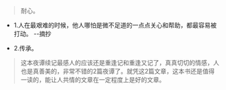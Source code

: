 >耐心。

- 1.人在最艰难的时候，他人哪怕是微不足道的一点点关心和帮助，都最容易被打动。 --摘抄

- 2.传承。

>这本夜谭续记最感人的应该还是重逢记和重逢又记了，真真切切的情感，人也是真善美的，非常不错的2篇夜谭了。就凭这2篇文章，这本书还是值得一读的，能让人共情的文章在一定程度上是好的文章。
